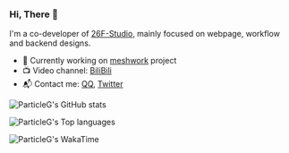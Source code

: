 ### Hi, There 👋

I'm a co-developer of [26F-Studio](https://github.com/26F-Studio), mainly focused on webpage, workflow and backend designs.

- 🔭 Currently working on [meshwork](https://github.com/ParticleG/meshwork) project
- 📺 Video channel: [BiliBili](https://space.bilibili.com/3306106)
- 📬 Contact me: [QQ](http://wpa.qq.com/msgrd?v=3&uin=1135989508), [Twitter](https://twitter.com/Partic1e_G)

![ParticleG's GitHub stats](https://github-readme-stats.vercel.app/api?username=ParticleG&card_width=495&show_icons=true&theme=transparent)

![ParticleG's Top languages](https://github-readme-stats.vercel.app/api/top-langs/?username=ParticleG&card_width=495&theme=transparent&layout=compact)

![ParticleG's WakaTime](https://github-readme-stats.vercel.app/api/wakatime?username=ParticleG&layout=compact&theme=transparent)
